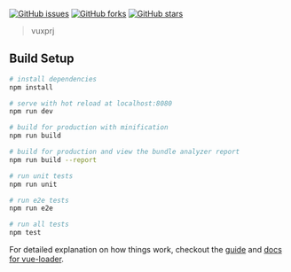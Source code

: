 [![GitHub issues](https://img.shields.io/github/issues/gdmec07150832/vuxweather.svg)](https://github.com/gdmec07150832/vuxweather/issues)
[![GitHub forks](https://img.shields.io/github/forks/gdmec07150832/vuxweather.svg)](https://github.com/gdmec07150832/vuxweather/network)
[![GitHub stars](https://img.shields.io/github/stars/gdmec07150832/vuxweather.svg)](https://github.com/gdmec07150832/vuxweather/stargazers)
> vuxprj

## Build Setup

``` bash
# install dependencies
npm install

# serve with hot reload at localhost:8080
npm run dev

# build for production with minification
npm run build

# build for production and view the bundle analyzer report
npm run build --report

# run unit tests
npm run unit

# run e2e tests
npm run e2e

# run all tests
npm test
```

For detailed explanation on how things work, checkout the [guide](http://vuejs-templates.github.io/webpack/) and [docs for vue-loader](http://vuejs.github.io/vue-loader).
